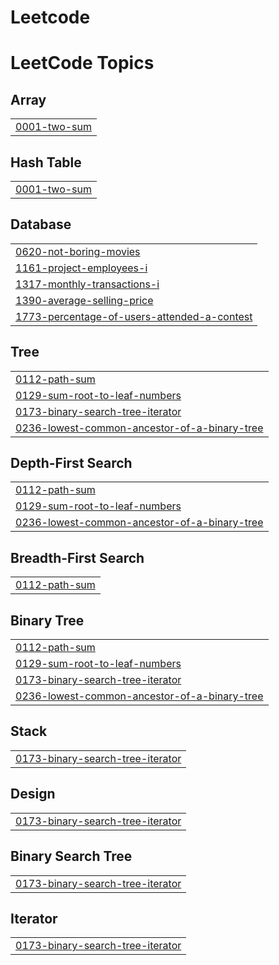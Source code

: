 # Leetcode
<!---LeetCode Topics Start-->
# LeetCode Topics
## Array
|  |
| ------- |
| [0001-two-sum](https://github.com/Puram-Anusha/Leetcode/tree/master/0001-two-sum) |
## Hash Table
|  |
| ------- |
| [0001-two-sum](https://github.com/Puram-Anusha/Leetcode/tree/master/0001-two-sum) |
## Database
|  |
| ------- |
| [0620-not-boring-movies](https://github.com/Puram-Anusha/Leetcode/tree/master/0620-not-boring-movies) |
| [1161-project-employees-i](https://github.com/Puram-Anusha/Leetcode/tree/master/1161-project-employees-i) |
| [1317-monthly-transactions-i](https://github.com/Puram-Anusha/Leetcode/tree/master/1317-monthly-transactions-i) |
| [1390-average-selling-price](https://github.com/Puram-Anusha/Leetcode/tree/master/1390-average-selling-price) |
| [1773-percentage-of-users-attended-a-contest](https://github.com/Puram-Anusha/Leetcode/tree/master/1773-percentage-of-users-attended-a-contest) |
## Tree
|  |
| ------- |
| [0112-path-sum](https://github.com/Puram-Anusha/Leetcode/tree/master/0112-path-sum) |
| [0129-sum-root-to-leaf-numbers](https://github.com/Puram-Anusha/Leetcode/tree/master/0129-sum-root-to-leaf-numbers) |
| [0173-binary-search-tree-iterator](https://github.com/Puram-Anusha/Leetcode/tree/master/0173-binary-search-tree-iterator) |
| [0236-lowest-common-ancestor-of-a-binary-tree](https://github.com/Puram-Anusha/Leetcode/tree/master/0236-lowest-common-ancestor-of-a-binary-tree) |
## Depth-First Search
|  |
| ------- |
| [0112-path-sum](https://github.com/Puram-Anusha/Leetcode/tree/master/0112-path-sum) |
| [0129-sum-root-to-leaf-numbers](https://github.com/Puram-Anusha/Leetcode/tree/master/0129-sum-root-to-leaf-numbers) |
| [0236-lowest-common-ancestor-of-a-binary-tree](https://github.com/Puram-Anusha/Leetcode/tree/master/0236-lowest-common-ancestor-of-a-binary-tree) |
## Breadth-First Search
|  |
| ------- |
| [0112-path-sum](https://github.com/Puram-Anusha/Leetcode/tree/master/0112-path-sum) |
## Binary Tree
|  |
| ------- |
| [0112-path-sum](https://github.com/Puram-Anusha/Leetcode/tree/master/0112-path-sum) |
| [0129-sum-root-to-leaf-numbers](https://github.com/Puram-Anusha/Leetcode/tree/master/0129-sum-root-to-leaf-numbers) |
| [0173-binary-search-tree-iterator](https://github.com/Puram-Anusha/Leetcode/tree/master/0173-binary-search-tree-iterator) |
| [0236-lowest-common-ancestor-of-a-binary-tree](https://github.com/Puram-Anusha/Leetcode/tree/master/0236-lowest-common-ancestor-of-a-binary-tree) |
## Stack
|  |
| ------- |
| [0173-binary-search-tree-iterator](https://github.com/Puram-Anusha/Leetcode/tree/master/0173-binary-search-tree-iterator) |
## Design
|  |
| ------- |
| [0173-binary-search-tree-iterator](https://github.com/Puram-Anusha/Leetcode/tree/master/0173-binary-search-tree-iterator) |
## Binary Search Tree
|  |
| ------- |
| [0173-binary-search-tree-iterator](https://github.com/Puram-Anusha/Leetcode/tree/master/0173-binary-search-tree-iterator) |
## Iterator
|  |
| ------- |
| [0173-binary-search-tree-iterator](https://github.com/Puram-Anusha/Leetcode/tree/master/0173-binary-search-tree-iterator) |
<!---LeetCode Topics End-->